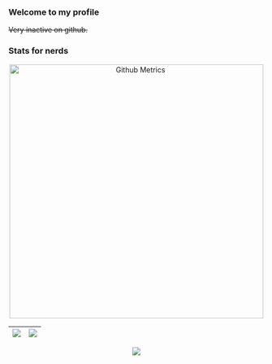 ### Welcome to my profile

~~Very inactive on github.~~

### Stats for nerds

<p>
  <p align="center">
    <img width="500" src="https://metrics.lecoq.io/string-dot-byte" alt="Github Metrics">
    <br>
  </p> 

|![](https://github-readme-stats.vercel.app/api?username=string-dot-byte&&show_icons=true&title_color=ffffff&icon_color=bb2acf&text_color=b5b5b5&bg_color=151515)|![](https://github-readme-stats.vercel.app/api/top-langs/?username=string-dot-byte&layout=compact&theme=dark&langs_count=10)|
|-|-|
</p>

<p align="center">
  <img style="text-align:center;" src="https://komarev.com/ghpvc/?username=string-dot-byte&style=flat-square">
</p>
